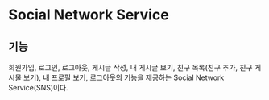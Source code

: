 # Social Network Service

## 기능
회원가입, 로그인, 로그아웃, 게시글 작성, 내 게시글 보기, 친구 목록(친구 추가, 친구 게시물 보기), 내 프로필 보기, 로그아웃의 기능을 제공하는 Social Network Service(SNS)이다.
